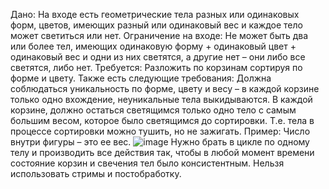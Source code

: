 Дано:
На входе есть геометрические тела разных или одинаковых форм, цветов, имеющих разный или одинаковый вес и каждое тело может светиться или нет. 
Ограничение на входе:
Не может быть два или более тел, имеющих одинаковую форму + одинаковый цвет + одинаковый вес и одни из них светятся, а другие нет – они либо все светятся, либо нет.
Требуется:
Разложить по корзинам сортируя по форме и цвету. Также есть следующие требования:
Должна соблюдаться уникальность по форме, цвету и весу – в каждой корзине только одно вхождение, неуникальные тела выкидываются.
В каждой корзине, должно остаться светящимся только одно тело с самым большим весом, которое было светящимся до сортировки. Т.е. тела в процессе сортировки можно тушить, но не зажигать.
Пример:
Число внутри фигуры – это ее вес.
![image](https://user-images.githubusercontent.com/87417887/182011044-c265b110-5a2e-419a-991b-79c920ef1ea5.png)
Нужно брать в цикле по одному телу и производить все действия так, чтобы в любой момент времени состояние корзин и свечения тел было консистентным. Нельзя использовать стримы и постобработку.
